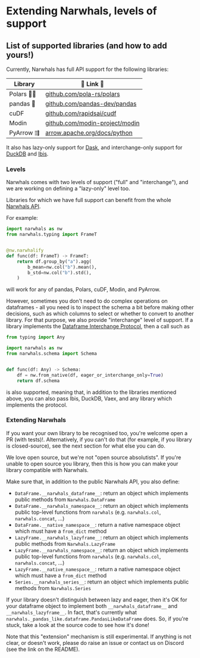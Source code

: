 # Extending Narwhals, levels of support

## List of supported libraries (and how to add yours!)

Currently, Narwhals has full API support for the following libraries:

| Library  | 🔗 Link 🔗 |
| ------------- | ------------- |
| ️Polars 🐻‍❄️ | [github.com/pola-rs/polars](https://github.com/pola-rs/polars) |
| pandas 🐼 |  [github.com/pandas-dev/pandas](https://github.com/pandas-dev/pandas) |
| cuDF | [github.com/rapidsai/cudf](https://github.com/rapidsai/cudf) |
| Modin | [github.com/modin-project/modin](https://github.com/modin-project/modin) |
| PyArrow ⇶ | [arrow.apache.org/docs/python](https://arrow.apache.org/docs/python/index.html) |

It also has lazy-only support for [Dask](https://github.com/dask/dask), and interchange-only support
for [DuckDB](https://github.com/duckdb/duckdb) and [Ibis](https://github.com/ibis-project/ibis).

### Levels

Narwhals comes with two levels of support ("full" and "interchange"), and we are working on defining
a "lazy-only" level too.

Libraries for which we have full support can benefit from the whole
[Narwhals API](https://narwhals-dev.github.io/narwhals/api-reference/).

For example:

```python exec="1" source="above"
import narwhals as nw
from narwhals.typing import FrameT


@nw.narwhalify
def func(df: FrameT) -> FrameT:
    return df.group_by("a").agg(
        b_mean=nw.col("b").mean(),
        b_std=nw.col("b").std(),
    )
```
will work for any of pandas, Polars, cuDF, Modin, and PyArrow.

However, sometimes you don't need to do complex operations on dataframes - all you need
is to inspect the schema a bit before making other decisions, such as which columns to
select or whether to convert to another library. For that purpose, we also provide "interchange"
level of support. If a library implements the
[Dataframe Interchange Protocol](https://data-apis.org/dataframe-protocol/latest/), then
a call such as

```python exec="1" source="above"
from typing import Any

import narwhals as nw
from narwhals.schema import Schema


def func(df: Any) -> Schema:
    df = nw.from_native(df, eager_or_interchange_only=True)
    return df.schema
```
is also supported, meaning that, in addition to the libraries mentioned above, you can
also pass Ibis, DuckDB, Vaex, and any library which implements the protocol.

### Extending Narwhals

If you want your own library to be recognised too, you're welcome open a PR (with tests)!.
Alternatively, if you can't do that (for example, if you library is closed-source), see
the next section for what else you can do.

We love open source, but we're not "open source absolutists". If you're unable to open
source you library, then this is how you can make your library compatible with Narwhals.

Make sure that, in addition to the public Narwhals API, you also define:

  - `DataFrame.__narwhals_dataframe__`: return an object which implements public methods
    from `Narwhals.DataFrame`
  - `DataFrame.__narwhals_namespace__`: return an object which implements public top-level
    functions from `narwhals` (e.g. `narwhals.col`, `narwhals.concat`, ...)
  - `DataFrame.__native_namespace__`: return a native namespace object which must have a
    `from_dict` method
  - `LazyFrame.__narwhals_lazyframe__`: return an object which implements public methods
    from `Narwhals.LazyFrame`
  - `LazyFrame.__narwhals_namespace__`: return an object which implements public top-level
    functions from `narwhals` (e.g. `narwhals.col`, `narwhals.concat`, ...)
  - `LazyFrame.__native_namespace__`: return a native namespace object which must have a
    `from_dict` method
  - `Series.__narwhals_series__`: return an object which implements public methods
    from `Narwhals.Series`

  If your library doesn't distinguish between lazy and eager, then it's OK for your dataframe
  object to implement both `__narwhals_dataframe__` and `__narwhals_lazyframe__`. In fact,
  that's currently what `narwhals._pandas_like.dataframe.PandasLikeDataFrame` does. So, if you're stuck,
  take a look at the source code to see how it's done!

Note that this "extension" mechanism is still experimental. If anything is not clear, or
doesn't work, please do raise an issue or contact us on Discord (see the link on the README).
